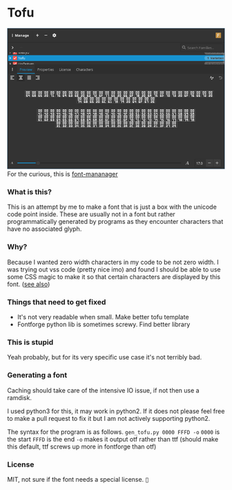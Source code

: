 # Tofu

![screenshot](example.png)
For the curious, this is [font-mananager](https://fontmanager.github.io/)

### What is this?
This is an attempt by me to make a font that is just a box with the unicode code point inside. These are usually not in a font but rather programmatically generated by programs as they encounter characters that have no associated glyph.

### Why?
Because I wanted zero width characters in my code to be not zero width. I was trying out vss code (pretty nice imo) and found I should be able to use some CSS magic to make it so that certain characters are displayed by this font. ([see also](https://graphicdesign.stackexchange.com/questions/95687/making-a-tofu-font))

### Things that need to get fixed
 * It's not very readable when small. Make better tofu template
 * Fontforge python lib is sometimes screwy. Find better library

### This is stupid
Yeah probably, but for its very specific use case it's not terribly bad.

### Generating a font
Caching should take care of the intensive IO issue, if not then use a ramdisk.

I used python3 for this, it may work in python2. If it does not please feel free to make a pull request to fix it but I am not actively supporting python2.

The syntax for the program is as follows. `gen_tofu.py 0000 FFFD -o`
`0000` is the start
`FFFD` is the end
`-o` makes it output otf rather than ttf (should make this default, ttf screws up more in fontforge than otf)

### License
MIT, not sure if the font needs a special license. ▯
